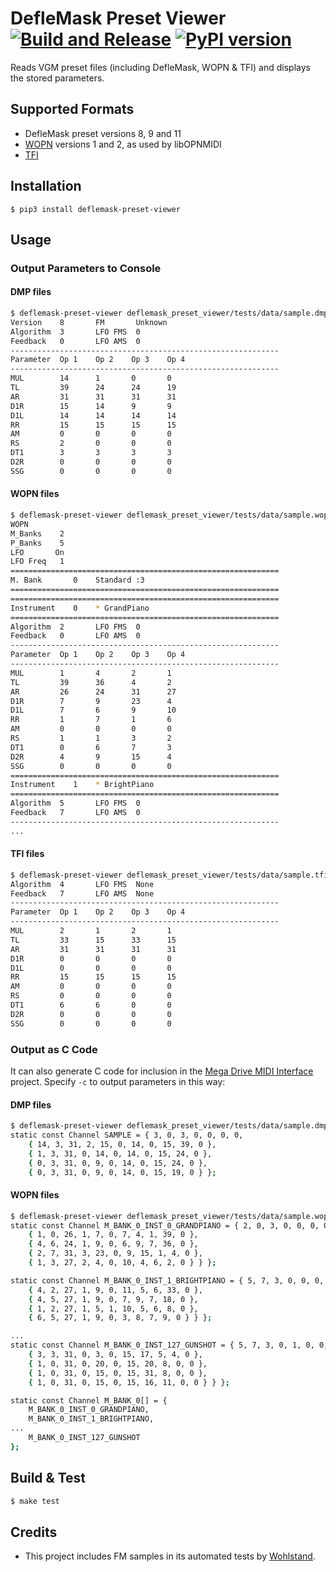 # DefleMask Preset Viewer [![Build and Release](https://github.com/rhargreaves/deflemask-preset-viewer/actions/workflows/build.yml/badge.svg)](https://github.com/rhargreaves/deflemask-preset-viewer/actions/workflows/build.yml) [![PyPI version](https://badge.fury.io/py/deflemask-preset-viewer.svg)](https://badge.fury.io/py/deflemask-preset-viewer)

Reads VGM preset files (including DefleMask, WOPN & TFI) and displays the stored parameters.

## Supported Formats

- DefleMask preset versions 8, 9 and 11
- [WOPN](https://github.com/Wohlstand/libOPNMIDI/blob/master/fm_banks/wopn%20specification.txt) versions 1 and 2, as used by libOPNMIDI
- [TFI](https://vgmrips.net/wiki/TFI_File_Format)

## Installation

```
$ pip3 install deflemask-preset-viewer
```

## Usage

### Output Parameters to Console

#### DMP files

```sh
$ deflemask-preset-viewer deflemask_preset_viewer/tests/data/sample.dmp
Version    8       FM       Unknown
Algorithm  3       LFO FMS  0
Feedback   0       LFO AMS  0
------------------------------------------------------------
Parameter  Op 1    Op 2    Op 3    Op 4
------------------------------------------------------------
MUL        14      1       0       0
TL         39      24      24      19
AR         31      31      31      31
D1R        15      14      9       9
D1L        14      14      14      14
RR         15      15      15      15
AM         0       0       0       0
RS         2       0       0       0
DT1        3       3       3       3
D2R        0       0       0       0
SSG        0       0       0       0
```

#### WOPN files

```sh
$ deflemask-preset-viewer deflemask_preset_viewer/tests/data/sample.wopn
WOPN
M_Banks    2
P_Banks    5
LFO       On
LFO Freq   1
============================================================
M. Bank       0    Standard :3
============================================================
============================================================
Instrument    0    * GrandPiano
============================================================
Algorithm  2       LFO FMS  0
Feedback   0       LFO AMS  0
------------------------------------------------------------
Parameter  Op 1    Op 2    Op 3    Op 4
------------------------------------------------------------
MUL        1       4       2       1
TL         39      36      4       2
AR         26      24      31      27
D1R        7       9       23      4
D1L        7       6       9       10
RR         1       7       1       6
AM         0       0       0       0
RS         1       1       3       2
DT1        0       6       7       3
D2R        4       9       15      4
SSG        0       0       0       0
============================================================
Instrument    1    * BrightPiano
============================================================
Algorithm  5       LFO FMS  0
Feedback   7       LFO AMS  0
------------------------------------------------------------
...
```

#### TFI files

```sh
$ deflemask-preset-viewer deflemask_preset_viewer/tests/data/sample.tfi
Algorithm  4       LFO FMS  None
Feedback   7       LFO AMS  None
------------------------------------------------------------
Parameter  Op 1    Op 2    Op 3    Op 4
------------------------------------------------------------
MUL        2       1       2       1
TL         33      15      33      15
AR         31      31      31      31
D1R        0       0       0       0
D1L        0       0       0       0
RR         15      15      15      15
AM         0       0       0       0
RS         0       0       0       0
DT1        6       6       0       0
D2R        0       0       0       0
SSG        0       0       0       0
```

### Output as C Code

It can also generate C code for inclusion in the [Mega Drive MIDI Interface](https://github.com/rhargreaves/mega-drive-midi-interface) project. Specify `-c` to output parameters in this way:

#### DMP files

```sh
$ deflemask-preset-viewer deflemask_preset_viewer/tests/data/sample.dmp -c
static const Channel SAMPLE = { 3, 0, 3, 0, 0, 0, 0,
    { 14, 3, 31, 2, 15, 0, 14, 0, 15, 39, 0 },
    { 1, 3, 31, 0, 14, 0, 14, 0, 15, 24, 0 },
    { 0, 3, 31, 0, 9, 0, 14, 0, 15, 24, 0 },
    { 0, 3, 31, 0, 9, 0, 14, 0, 15, 19, 0 } };
```

#### WOPN files

```sh
$ deflemask-preset-viewer deflemask_preset_viewer/tests/data/sample.wopn -c
static const Channel M_BANK_0_INST_0_GRANDPIANO = { 2, 0, 3, 0, 0, 0, 0, {
    { 1, 0, 26, 1, 7, 0, 7, 4, 1, 39, 0 },
    { 4, 6, 24, 1, 9, 0, 6, 9, 7, 36, 0 },
    { 2, 7, 31, 3, 23, 0, 9, 15, 1, 4, 0 },
    { 1, 3, 27, 2, 4, 0, 10, 4, 6, 2, 0 } } };

static const Channel M_BANK_0_INST_1_BRIGHTPIANO = { 5, 7, 3, 0, 0, 0, 0, {
    { 4, 2, 27, 1, 9, 0, 11, 5, 6, 33, 0 },
    { 4, 5, 27, 1, 9, 0, 7, 9, 7, 18, 0 },
    { 1, 2, 27, 1, 5, 1, 10, 5, 6, 8, 0 },
    { 6, 5, 27, 1, 9, 0, 3, 8, 7, 9, 0 } } };

...
static const Channel M_BANK_0_INST_127_GUNSHOT = { 5, 7, 3, 0, 1, 0, 0, {
    { 3, 3, 31, 0, 3, 0, 15, 17, 5, 4, 0 },
    { 1, 0, 31, 0, 20, 0, 15, 20, 8, 0, 0 },
    { 1, 0, 31, 0, 15, 0, 15, 31, 8, 0, 0 },
    { 1, 0, 31, 0, 15, 0, 15, 16, 11, 0, 0 } } };

static const Channel M_BANK_0[] = {
    M_BANK_0_INST_0_GRANDPIANO,
    M_BANK_0_INST_1_BRIGHTPIANO,
...
    M_BANK_0_INST_127_GUNSHOT
};
```

## Build & Test

```sh
$ make test
```

## Credits

- This project includes FM samples in its automated tests by [Wohlstand](https://github.com/Wohlstand/libOPNMIDI/commits?author=Wohlstand).
